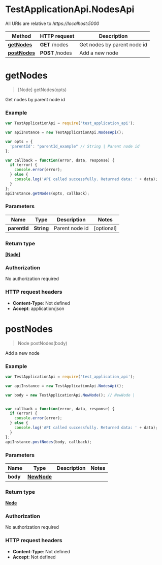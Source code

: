 # TestApplicationApi.NodesApi

All URIs are relative to *https://localhost:5000*

Method | HTTP request | Description
------------- | ------------- | -------------
[**getNodes**](NodesApi.md#getNodes) | **GET** /nodes | Get nodes by parent node id
[**postNodes**](NodesApi.md#postNodes) | **POST** /nodes | Add a new node


<a name="getNodes"></a>
# **getNodes**
> [Node] getNodes(opts)

Get nodes by parent node id

### Example
```javascript
var TestApplicationApi = require('test_application_api');

var apiInstance = new TestApplicationApi.NodesApi();

var opts = { 
  'parentId': "parentId_example" // String | Parent node id
};

var callback = function(error, data, response) {
  if (error) {
    console.error(error);
  } else {
    console.log('API called successfully. Returned data: ' + data);
  }
};
apiInstance.getNodes(opts, callback);
```

### Parameters

Name | Type | Description  | Notes
------------- | ------------- | ------------- | -------------
 **parentId** | **String**| Parent node id | [optional] 

### Return type

[**[Node]**](Node.md)

### Authorization

No authorization required

### HTTP request headers

 - **Content-Type**: Not defined
 - **Accept**: application/json

<a name="postNodes"></a>
# **postNodes**
> Node postNodes(body)

Add a new node

### Example
```javascript
var TestApplicationApi = require('test_application_api');

var apiInstance = new TestApplicationApi.NodesApi();

var body = new TestApplicationApi.NewNode(); // NewNode | 


var callback = function(error, data, response) {
  if (error) {
    console.error(error);
  } else {
    console.log('API called successfully. Returned data: ' + data);
  }
};
apiInstance.postNodes(body, callback);
```

### Parameters

Name | Type | Description  | Notes
------------- | ------------- | ------------- | -------------
 **body** | [**NewNode**](NewNode.md)|  | 

### Return type

[**Node**](Node.md)

### Authorization

No authorization required

### HTTP request headers

 - **Content-Type**: Not defined
 - **Accept**: Not defined


